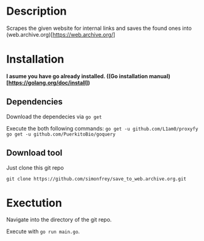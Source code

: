 # Description
Scrapes the given website for internal links and saves the found ones into (web.archive.org)[https://web.archive.org/]

# Installation
**I asume you have go already installed. ((Go installation manual)[https://golang.org/doc/install])**

## Dependencies
Download the dependecies via `go get`

Execute the both following commands:
`go get -u github.com/L1am0/proxyfy`
`go get -u github.com/PuerkitoBio/goquery`

## Download tool
Just clone this git repo

`git clone https://github.com/simonfrey/save_to_web.archive.org.git`

# Exectution

Navigate into the directory of the git repo.

Execute with `go run main.go`.
